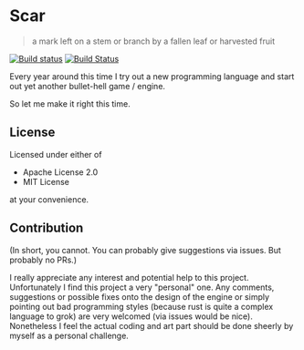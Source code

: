 Scar
===========================
>  a mark left on a stem or branch by a fallen leaf or harvested fruit

[![Build status](https://ci.appveyor.com/api/projects/status/9wts7sjmgkw9pg62?svg=true)](https://ci.appveyor.com/project/BakaBBQ/scar)
[![Build Status](https://travis-ci.org/ProjectParanoia/scar.svg?branch=master)](https://travis-ci.org/ProjectParanoia/scar)

Every year around this time I try out a new programming language and start out yet another bullet-hell game / engine.

So let me make it right this time.

## License

Licensed under either of

 - Apache License 2.0
 - MIT License

at your convenience.

## Contribution

(In short, you cannot. You can probably give suggestions via issues. But probably no PRs.)

I really appreciate any interest and potential help to this project. Unfortunately I find this project a very "personal" one. Any comments, suggestions or possible fixes onto the design of the engine or simply pointing out bad programming styles (because rust is quite a complex language to grok) are very welcomed (via issues would be nice). Nonetheless I feel the actual coding and art part should be done sheerly by myself as a personal challenge.
